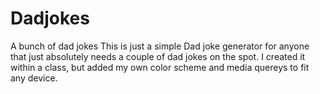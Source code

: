 # Dadjokes
A bunch of dad jokes
This is just a simple Dad joke generator for anyone that just absolutely needs a couple of dad jokes on the spot.
I created it within a class, but added my own color scheme and media quereys to fit any device.

